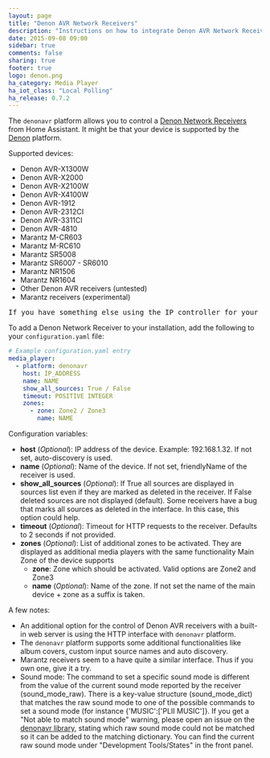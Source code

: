 ```yaml
---
layout: page
title: "Denon AVR Network Receivers"
description: "Instructions on how to integrate Denon AVR Network Receivers into Home Assistant."
date: 2015-09-08 09:00
sidebar: true
comments: false
sharing: true
footer: true
logo: denon.png
ha_category: Media Player
ha_iot_class: "Local Polling"
ha_release: 0.7.2
---
```


The `denonavr` platform allows you to control a [Denon Network Receivers](http://www.denon.co.uk/chg/product/compactsystems/networkmusicsystems/ceolpiccolo) from Home Assistant. It might be that your device is supported by the [Denon] platform.

Supported devices:

- Denon AVR-X1300W
- Denon AVR-X2000
- Denon AVR-X2100W
- Denon AVR-X4100W
- Denon AVR-1912
- Denon AVR-2312CI
- Denon AVR-3311CI
- Denon AVR-4810
- Marantz M-CR603
- Marantz M-RC610
- Marantz SR5008
- Marantz SR6007 - SR6010 
- Marantz NR1506
- Marantz NR1604
- Other Denon AVR receivers (untested)
- Marantz receivers (experimental)

<pre class='note warning'>
If you have something else using the IP controller for your Denon AVR 3808CI, such as your URC controller, it will not work! There is either a bug or security issue with some models where only one device could be controlling the IP functionality.
</pre>

To add a Denon Network Receiver to your installation, add the following to your `configuration.yaml` file:

```yaml
# Example configuration.yaml entry
media_player:
  - platform: denonavr
    host: IP_ADDRESS
    name: NAME
    show_all_sources: True / False
    timeout: POSITIVE INTEGER
    zones:
      - zone: Zone2 / Zone3
        name: NAME
```

Configuration variables:

- **host** (*Optional*): IP address of the device. Example: 192.168.1.32. If not set, auto-discovery is used.
- **name** (*Optional*): Name of the device. If not set, friendlyName of the receiver is used.
- **show_all_sources** (*Optional*): If True all sources are displayed in sources list even if they are marked as deleted in the receiver. If False deleted sources are not displayed (default). Some receivers have a bug that marks all sources as deleted in the interface. In this case, this option could help.
- **timeout** (*Optional*): Timeout for HTTP requests to the receiver. Defaults to 2 seconds if not provided.
- **zones** (*Optional*): List of additional zones to be activated. They are displayed as additional media players with the same functionality Main Zone of the device supports
  - **zone**: Zone which should be activated. Valid options are Zone2 and Zone3
  - **name** (*Optional*): Name of the zone. If not set the name of the main device + zone as a suffix is taken.

A few notes:

- An additional option for the control of Denon AVR receivers with a built-in web server is using the HTTP interface with `denonavr` platform.
- The `denonavr` platform supports some additional functionalities like album covers, custom input source names and auto discovery.
- Marantz receivers seem to a have quite a similar interface. Thus if you own one, give it a try.
- Sound mode: The command to set a specific sound mode is different from the value of the current sound mode reported by the receiver (sound_mode_raw). There is a key-value structure (sound_mode_dict) that matches the raw sound mode to one of the possible commands to set a sound mode (for instance {'MUSIC':['PLII MUSIC']}. If you get a "Not able to match sound mode" warning, please open an issue on the [denonavr library](https://github.com/scarface-4711/denonavr), stating which raw sound mode could not be matched so it can be added to the matching dictionary. You can find the current raw sound mode under "Development Tools/States" in the front panel.

[Denon]: /components/media_player.denon/
